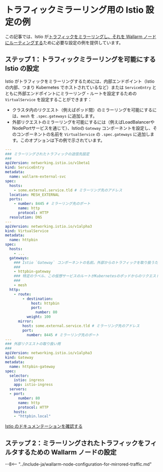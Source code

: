 # トラフィックミラーリング用の Istio 設定の例

この記事では、Istio が[トラフィックをミラーリングし、それを Wallarm ノードにルーティングする](overview.md)ために必要な設定の例を提供しています。

## ステップ 1：トラフィックミラーリングを可能にする Istio の設定

Istio がトラフィックをミラーリングするためには、内部エンドポイント（Istioの内部、つまり Kubernetes でホストされているなど）または `ServiceEntry` とともに外部エンドポイントにミラーリング・ルートを設定するための `VirtualService` を設定することができます：

* クラスタ内のリクエスト（例えばポッド間）のミラーリングを可能にするには、`mesh` を `.spec.gateways` に追加します。
* 外部リクエストのミラーリングを可能にするには（例えばLoadBalancerやNodePortサービスを通じて）、Istioの `Gateway` コンポーネントを設定し、そのコンポーネントの名前を `VirtualService` の `.spec.gateways` に追加します。このオプションは下の例で示されています。

```yaml
---
### ミラーリングされたトラフィックの送信先設定
###
apiVersion: networking.istio.io/v1beta1
kind: ServiceEntry
metadata:
  name: wallarm-external-svc
spec:
  hosts:
    - some.external.service.tld # ミラーリング先のアドレス
  location: MESH_EXTERNAL
  ports:
    - number: 8445 # ミラーリング先のポート
      name: http
      protocol: HTTP
  resolution: DNS
---
apiVersion: networking.istio.io/v1alpha3
kind: VirtualService
metadata:
  name: httpbin
spec:
  hosts:
    - ...
  gateways:
    ### Istio `Gateway` コンポーネントの名前。外部からのトラフィックを取り扱うために必要です。
    ###
    - httpbin-gateway
    ### 特定のラベル、この仮想サービスのルートがKubernetesのポッドからのリクエスト（ゲートウェイを経由しないクラスタ内通信）を取り扱うことを可能にする
    ###
    - mesh
  http:
    - route:
        - destination:
            host: httpbin
            port:
              number: 80
          weight: 100
      mirror:
        host: some.external.service.tld # ミラーリング先のアドレス
        port:
          number: 8445 # ミラーリング先のポート
---
### 外部リクエストの取り扱い用
###
apiVersion: networking.istio.io/v1alpha3
kind: Gateway
metadata:
  name: httpbin-gateway
spec:
  selector:
    istio: ingress
    app: istio-ingress
  servers:
  - port:
      number: 80
      name: http
      protocol: HTTP
    hosts:
    - "httpbin.local"
```

[Istio のドキュメンテーションを確認する](https://istio.io/latest/docs/tasks/traffic-management/mirroring/)

## ステップ 2：ミラーリングされたトラフィックをフィルタするための Wallarm ノードの設定

--8<-- "../include-ja/wallarm-node-configuration-for-mirrored-traffic.md"

